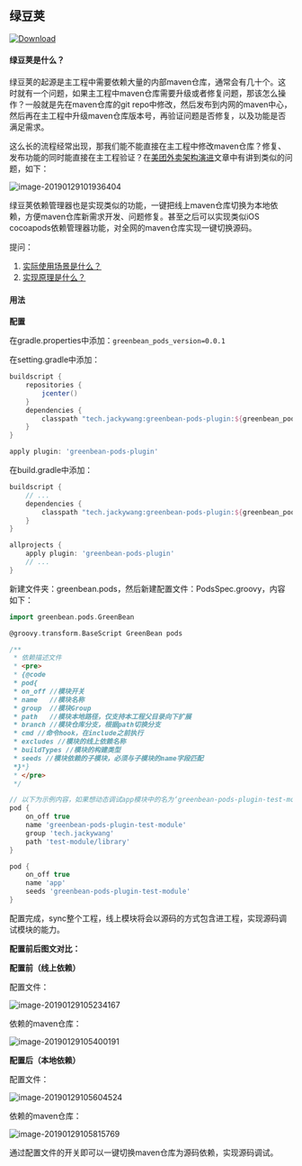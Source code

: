 ## 绿豆荚

[ ![Download](https://api.bintray.com/packages/jackyjacky/maven/greenbean-pods-plugin/images/download.svg?version=0.0.1) ](https://bintray.com/jackyjacky/maven/greenbean-pods-plugin/0.0.1/link)

#### 绿豆荚是什么？

绿豆荚的起源是主工程中需要依赖大量的内部maven仓库，通常会有几十个。这时就有一个问题，如果主工程中maven仓库需要升级或者修复问题，那该怎么操作？一般就是先在maven仓库的git repo中修改，然后发布到内网的maven中心，然后再在主工程中升级maven仓库版本号，再验证问题是否修复，以及功能是否满足需求。

这么长的流程经常出现，那我们能不能直接在主工程中修改maven仓库？修复、发布功能的同时能直接在主工程验证？在[美团外卖架构演进](https://tech.meituan.com/2018/03/16/meituan-food-delivery-android-architecture-evolution.html)文章中有讲到类似的问题，如下：

![image-20190129101936404](https://ws1.sinaimg.cn/large/006tNc79gy1g03h7uja1uj31820u0ape.jpg)

绿豆荚依赖管理器也是实现类似的功能，一键把线上maven仓库切换为本地依赖，方便maven仓库新需求开发、问题修复。甚至之后可以实现类似iOS cocoapods依赖管理器功能，对全网的maven仓库实现一键切换源码。

提问：
1. [实际使用场景是什么？](https://github.com/JackyAndroid/GreenBeanPods/issues/1)
2. [实现原理是什么？](http://www.jackywang.tech/2018/05/03/%E6%BA%90%E7%A0%81%E4%BE%9D%E8%B5%96%E7%AE%A1%E7%90%86%E5%99%A8%EF%BC%88%E4%B8%80%EF%BC%89/)

#### 用法

**配置**

在gradle.properties中添加：`greenbean_pods_version=0.0.1`

在setting.gradle中添加：

```groovy
buildscript {
    repositories {
        jcenter()
    }
    dependencies {
        classpath "tech.jackywang:greenbean-pods-plugin:${greenbean_pods_version}"
    }
}

apply plugin: 'greenbean-pods-plugin'
```

在build.gradle中添加：

```groovy
buildscript {
    // ...
    dependencies {
        classpath "tech.jackywang:greenbean-pods-plugin:${greenbean_pods_version}"
    }
}

allprojects {
    apply plugin: 'greenbean-pods-plugin'
    // ...
}
```

新建文件夹：greenbean.pods，然后新建配置文件：PodsSpec.groovy，内容如下：

```groovy
import greenbean.pods.GreenBean

@groovy.transform.BaseScript GreenBean pods

/**
 * 依赖描述文件
 * <pre>
 * {@code
 * pod{
 * on_off //模块开关
 * name   //模块名称
 * group  //模块Group
 * path   //模块本地路径，仅支持本工程父目录向下扩展
 * branch //模块仓库分支，根据path切换分支
 * cmd //命令hook，在include之前执行
 * excludes //模块的线上依赖名称
 * buildTypes //模块的构建类型
 * seeds //模块依赖的子模块，必须与子模块的name字段匹配
 *}*}
 * </pre>
 */

// 以下为示例内容，如果想动态调试app模块中的名为‘greenbean-pods-plugin-test-module’的线上模块，则先配置如下。
pod {
    on_off true
    name 'greenbean-pods-plugin-test-module'
    group 'tech.jackywang'
    path 'test-module/library'
}

pod {
    on_off true
    name 'app'
    seeds 'greenbean-pods-plugin-test-module'
}
```

配置完成，sync整个工程，线上模块将会以源码的方式包含进工程，实现源码调试模块的能力。

**配置前后图文对比：**

**配置前（线上依赖）**

配置文件：

![image-20190129105234167](https://ws3.sinaimg.cn/large/006tNc79gy1g03h8n9773j30ca07474s.jpg)

依赖的maven仓库：

![image-20190129105400191](https://ws2.sinaimg.cn/large/006tNc79gy1g03h950910j30an078aao.jpg)

**配置后（本地依赖）**

配置文件：

![image-20190129105604524](https://ws1.sinaimg.cn/large/006tNc79gy1g03h9l1jcqj30cs07bdgb.jpg)

依赖的maven仓库：

![image-20190129105815769](https://ws4.sinaimg.cn/large/006tNc79gy1g03h9tclg9j30b207q3z0.jpg)

通过配置文件的开关即可以一键切换maven仓库为源码依赖，实现源码调试。
